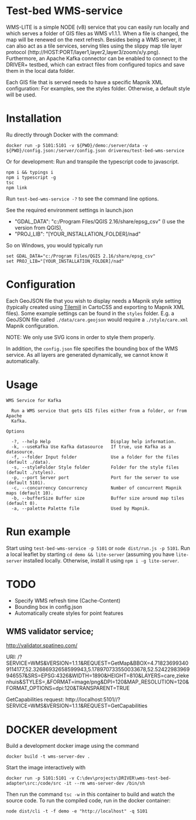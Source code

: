 # Test-bed WMS-service

WMS-LITE is a simple NODE (v8) service that you can easily run locally and which serves a folder of GIS files as WMS v1.1.1. When a file is changed, the map will be renewed on the next refresh. Besides being a WMS server, it can also act as a tile services, serving tiles using the slippy map tile layer protocol (http://HOST:PORT/layer1,layer2,layer3/zoom/x/y.png). Furthermore, an Apache Kafka connector can be enabled to connect to the DRIVER+ testbed, which can extract files from configured topics and save them in the local data folder.

Each GIS file that is served needs to have a specific Mapnik XML configuration: For examples, see the styles folder. Otherwise, a default style will be used.

# Installation

Ru directly through Docker with the command: 
```
docker run -p 5101:5101 -v ${PWD}/demo:/server/data -v ${PWD}/config.json:/server/config.json drivereu/test-bed-wms-service
```

Or for development:
Run and transpile the typescript code to javascript. 
```console
npm i && typings i
npm i typescript -g
tsc
npm link
```

Run `test-bed-wms-service -?` to see the command line options. 

See the required environment settings in launch.json 
- "GDAL_DATA": "c:/Program Files/QGIS 2.16/share/epsg_csv" (I use the version from QGIS),
- "PROJ_LIB": "[YOUR_INSTALLATION_FOLDER]/nad"

So on Windows, you would typically run
```console
set GDAL_DATA="c:/Program Files/QGIS 2.16/share/epsg_csv"
set PROJ_LIB="[YOUR_INSTALLATION_FOLDER]/nad"
```

# Configuration
Each GeoJSON file that you wish to display needs a Mapnik style setting (typically created using [Tilemill](https://github.com/tilemill-project/tilemill) in CartoCSS and exporting to Mapnik XML files). Some example settings can be found in the `styles` folder. E.g. a GeoJSON file called `./data/care.geojson` would require a `./style/care.xml` Mapnik configuration.

NOTE: We only use SVG icons in order to style them properly.

In addition, the `config.json` file specifies the bounding box of the WMS service. As all layers are generated dynamically, we cannot know it automatically.

# Usage

```console
WMS Service for Kafka

  Run a WMS service that gets GIS files either from a folder, or from Apache
  Kafka.

Options

  -?, --help Help                       Display help information.
  -k, --useKafka Use Kafka datasource   If true, use Kafka as a datasource.
  -f, --folder Input folder             Use a folder for the files (default ./data).
  -s, --styleFolder Style folder        Folder for the style files (default ./styles).
  -p, --port Server port                Port for the server to use (default 5101).
  -c, --concurrency Concurrency         Number of concurrent Mapnik maps (default 10).
  -b, --bufferSize Buffer size          Buffer size around map tiles (default 0).
  -a, --palette Palette file            Used by Mapnik.
```

# Run example
Start using `test-bed-wms-service -p 5101` or `node dist/run.js -p 5101`. 
Run a local leaflet by starting `cd demo && lite-server` (assuming you have `lite-server` installed locally. Otherwise, install it using `npm i -g lite-server`.

# TODO

- Specify WMS refresh time (Cache-Content)
- Bounding box in config.json
- Automatically create styles for point features

## WMS validator service;
http://validator.spatineo.com/

URI: /?SERVICE=WMS&VERSION=1.1.1&REQUEST=GetMap&BBOX=4.718236993409114177,52.32686932658599943,5.178970733550033678,52.52422983969946557&SRS=EPSG:4326&WIDTH=1890&HEIGHT=810&LAYERS=care,ziekenhuis&STYLES=,&FORMAT=image/png&DPI=120&MAP_RESOLUTION=120&FORMAT_OPTIONS=dpi:120&TRANSPARENT=TRUE

GetCapabilities request: http://localhost:5101//?SERVICE=WMS&VERSION=1.1.1&REQUEST=GetCapabilities

# DOCKER development
Build a development docker image using the command
```
docker build -t wms-server-dev .
```
Start the image interactively with
```
docker run -p 5101:5101 -v C:\dev\projects\DRIVER\wms-test-bed-adapter\src:/code/src -it --rm wms-server-dev /bin/sh
```
Then run the command ```tsc -w``` in this container to build and watch the source code. 
To run the compiled code, run in the docker container:
```
node dist/cli -t -f demo -e "http://localhost" -q 5101
```

